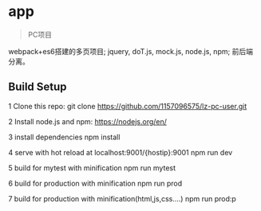 ﻿# app

> PC项目

webpack+es6搭建的多页项目; jquery, doT.js, mock.js, node.js, npm; 前后端分离。

## Build Setup


1 Clone this repo:
git clone https://github.com/1157096575/lz-pc-user.git

2 Install node.js and npm:
https://nodejs.org/en/

3 install dependencies
npm install

4 serve with hot reload at localhost:9001/{hostip}:9001
npm run dev

5 build for mytest with minification
npm run mytest

6 build for production with minification
npm run prod

7 build for production with minification(html,js,css....)
npm run prod:p
